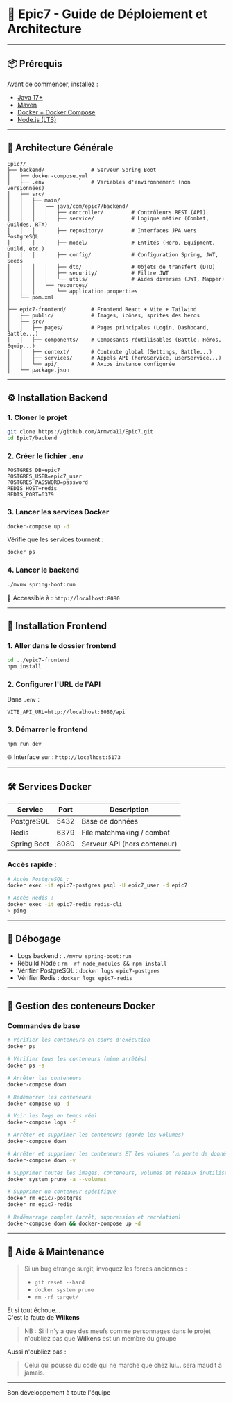 # 🚀 Epic7 - Guide de Déploiement et Architecture

---

## 📦 Prérequis

Avant de commencer, installez :

- [Java 17+](https://adoptium.net/)
- [Maven](https://maven.apache.org/)
- [Docker + Docker Compose](https://www.docker.com/)
- [Node.js (LTS)](https://nodejs.org/)

---

## 🧱 Architecture Générale

```
Epic7/
├── backend/               # Serveur Spring Boot
│   ├── docker-compose.yml
│   ├── .env               # Variables d'environnement (non versionnées)
│   ├── src/
│   │   ├── main/
│   │   │   ├── java/com/epic7/backend/
│   │   │   │   ├── controller/         # Contrôleurs REST (API)
│   │   │   │   ├── service/            # Logique métier (Combat, Guildes, RTA)
│   │   │   │   ├── repository/         # Interfaces JPA vers PostgreSQL
│   │   │   │   ├── model/              # Entités (Hero, Equipment, Guild, etc.)
│   │   │   │   ├── config/             # Configuration Spring, JWT, Seeds
│   │   │   │   ├── dto/                # Objets de transfert (DTO)
│   │   │   │   ├── security/           # Filtre JWT
│   │   │   │   └── utils/              # Aides diverses (JWT, Mapper)
│   │   │   └── resources/
│   │   │       └── application.properties
│   └── pom.xml
│
├── epic7-frontend/        # Frontend React + Vite + Tailwind
│   ├── public/            # Images, icônes, sprites des héros
│   ├── src/
│   │   ├── pages/         # Pages principales (Login, Dashboard, Battle...)
│   │   ├── components/    # Composants réutilisables (Battle, Héros, Equip...)
│   │   ├── context/       # Contexte global (Settings, Battle...)
│   │   ├── services/      # Appels API (heroService, userService...)
│   │   └── api/           # Axios instance configurée
│   └── package.json
```

---

## ⚙️ Installation Backend

### 1. Cloner le projet
```bash
git clone https://github.com/Armvda11/Epic7.git
cd Epic7/backend
```
    



### 2. Créer le fichier `.env`
```env
POSTGRES_DB=epic7
POSTGRES_USER=epic7_user
POSTGRES_PASSWORD=password
REDIS_HOST=redis
REDIS_PORT=6379
```

### 3. Lancer les services Docker
```bash
docker-compose up -d
```

Vérifie que les services tournent :
```bash
docker ps
```

### 4. Lancer le backend
```bash
./mvnw spring-boot:run
```

📍 Accessible à : `http://localhost:8080`

---

## 🎨 Installation Frontend

### 1. Aller dans le dossier frontend
```bash
cd ../epic7-frontend
npm install
```

### 2. Configurer l'URL de l'API

Dans `.env` :
```env
VITE_API_URL=http://localhost:8080/api
```

### 3. Démarrer le frontend
```bash
npm run dev
```

🌐 Interface sur : `http://localhost:5173`

---

## 🛠️ Services Docker

| Service     | Port | Description                 |
|-------------|------|-----------------------------|
| PostgreSQL  | 5432 | Base de données             |
| Redis       | 6379 | File matchmaking / combat   |
| Spring Boot | 8080 | Serveur API (hors conteneur) |

### Accès rapide :
```bash
# Accès PostgreSQL :
docker exec -it epic7-postgres psql -U epic7_user -d epic7

# Accès Redis :
docker exec -it epic7-redis redis-cli
> ping
```

---

## 🧪 Débogage

- Logs backend : `./mvnw spring-boot:run`
- Rebuild Node : `rm -rf node_modules && npm install`
- Vérifier PostgreSQL : `docker logs epic7-postgres`
- Vérifier Redis : `docker logs epic7-redis`

---

## 🐳 Gestion des conteneurs Docker

### Commandes de base
```bash
# Vérifier les conteneurs en cours d'exécution
docker ps

# Vérifier tous les conteneurs (même arrêtés)
docker ps -a

# Arrêter les conteneurs
docker-compose down

# Redémarrer les conteneurs
docker-compose up -d

# Voir les logs en temps réel
docker-compose logs -f

# Arrêter et supprimer les conteneurs (garde les volumes)
docker-compose down

# Arrêter et supprimer les conteneurs ET les volumes (⚠️ perte de données)
docker-compose down -v

# Supprimer toutes les images, conteneurs, volumes et réseaux inutilisés
docker system prune -a --volumes

# Supprimer un conteneur spécifique
docker rm epic7-postgres
docker rm epic7-redis

# Redémarrage complet (arrêt, suppression et recréation)
docker-compose down && docker-compose up -d
```

---

## 🤝 Aide & Maintenance

> Si un bug étrange surgit, invoquez les forces anciennes :
> - `git reset --hard`
> - `docker system prune`
> - `rm -rf target/`

Et si tout échoue…  
C'est la faute de **Wilkens**


> NB : Si il n'y a que des meufs comme personnages dans le projet n'oubliez pas que **Wilkens** est un membre du groupe

Aussi n'oubliez pas :
> Celui qui pousse du code qui ne marche que chez lui... sera maudit à jamais.

---

Bon développement à toute l'équipe